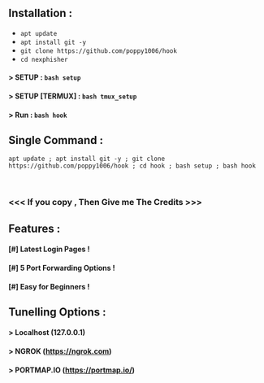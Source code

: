 

## Installation :

* `apt update`
* `apt install git -y`
* `git clone https://github.com/poppy1006/hook`
* `cd nexphisher`
#### > SETUP : `bash setup`
#### > SETUP [TERMUX] : `bash tmux_setup`
#### > Run : `bash hook`

## Single Command :
```
apt update ; apt install git -y ; git clone https://github.com/poppy1006/hook ; cd hook ; bash setup ; bash hook
```
<br>


### <<< If you copy , Then Give me The Credits >>>

## Features :
#### [#] Latest Login Pages !
#### [#] 5 Port Forwarding Options !
#### [#] Easy for Beginners !



## Tunelling Options :
#### > Localhost (127.0.0.1)
#### > NGROK (https://ngrok.com)
#### > PORTMAP.IO (https://portmap.io/)






